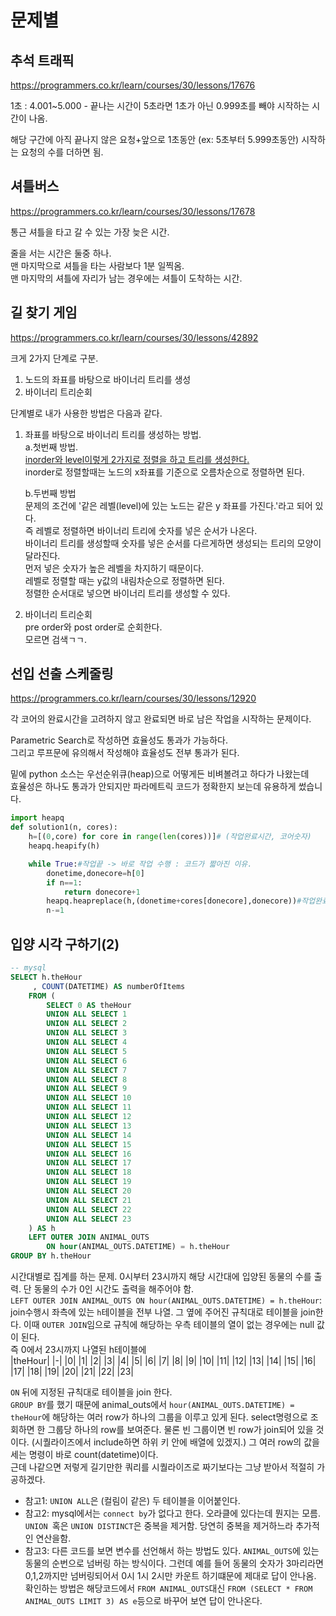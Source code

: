 # 문제별
## 추석 트래픽
https://programmers.co.kr/learn/courses/30/lessons/17676  

1초 : 4.001~5.000 - 끝나는 시간이 5초라면 1초가 아닌 0.999초를 빼야 시작하는 시간이 나옴.  

해당 구간에 아직 끝나지 않은 요청+앞으로 1초동안 (ex: 5초부터 5.999초동안) 시작하는 요청의 수를 더하면 됨.  

## 셔틀버스  
https://programmers.co.kr/learn/courses/30/lessons/17678  

통근 셔틀을 타고 갈 수 있는 가장 늦은 시간.  

줄을 서는 시간은 둘중 하나.  
맨 마지막으로 셔틀을 타는 사람보다 1분 일찍옴.  
맨 마지막의 셔틀에 자리가 남는 경우에는 셔틀이 도착하는 시간.  

## 길 찾기 게임  
https://programmers.co.kr/learn/courses/30/lessons/42892  

크게 2가지 단계로 구분.  
1. 노드의 좌표를 바탕으로 바이너리 트리를 생성  
2. 바이너리 트리순회  

단계별로 내가 사용한 방법은 다음과 같다.  
1. 좌표를 바탕으로 바이너리 트리를 생성하는 방법.  
    a.첫번째 방법.  
    [inorder와 level이렇게 2가지로 정렬을 하고 트리를 생성한다.](https://www.geeksforgeeks.org/construct-tree-inorder-level-order-traversals-set-2/)      
    inorder로 정렬할때는 노드의 x좌표를 기준으로 오름차순으로 정렬하면 된다.  

    b.두번째 방법  
    문제의 조건에 '같은 레벨(level)에 있는 노드는 같은 y 좌표를 가진다.'라고 되어 있다.  
    즉 레벨로 정렬하면 바이너리 트리에 숫자를 넣은 순서가 나온다.  
    바이너리 트리를 생성할때 숫자를 넣은 순서를 다르게하면 생성되는 트리의 모양이 달라진다.  
    먼저 넣은 숫자가 높은 레벨을 차지하기 때문이다.  
    레벨로 정렬할 때는 y값의 내림차순으로 정렬하면 된다.  
    정렬한 순서대로 넣으면 바이너리 트리를 생성할 수 있다.  
    
2. 바이너리 트리순회  
pre order와 post order로 순회한다.  
모르면 검색ㄱㄱ.  

## 선입 선출 스케줄링
https://programmers.co.kr/learn/courses/30/lessons/12920  

각 코어의 완료시간을 고려하지 않고 완료되면 바로 남은 작업을 시작하는 문제이다.  

Parametric Search로 작성하면 효율성도 통과가 가능하다.  
그리고 루프문에 유의해서 작성해야 효율성도 전부 통과가 된다.  

밑에 python 소스는 우선순위큐(heap)으로 어떻게든 비벼볼려고 하다가 나왔는데  
효율성은 하나도 통과가 안되지만 파라메트릭 코드가 정확한지 보는데 유용하게 썼습니다.  
```py
import heapq
def solution1(n, cores):
    h=[(0,core) for core in range(len(cores))]# (작업완료시간, 코어숫자)
    heapq.heapify(h)

    while True:#작업끝 -> 바로 작업 수행 : 코드가 짧아진 이유.
        donetime,donecore=h[0]
        if n==1:
            return donecore+1
        heapq.heapreplace(h,(donetime+cores[donecore],donecore))#작업완료시간과 코어순서로 정렬됨.
        n-=1
```

## 입양 시각 구하기(2)
```sql
-- mysql
SELECT h.theHour
     , COUNT(DATETIME) AS numberOfItems
    FROM (
        SELECT 0 AS theHour
        UNION ALL SELECT 1
        UNION ALL SELECT 2
        UNION ALL SELECT 3
        UNION ALL SELECT 4
        UNION ALL SELECT 5
        UNION ALL SELECT 6
        UNION ALL SELECT 7
        UNION ALL SELECT 8
        UNION ALL SELECT 9
        UNION ALL SELECT 10
        UNION ALL SELECT 11
        UNION ALL SELECT 12
        UNION ALL SELECT 13
        UNION ALL SELECT 14
        UNION ALL SELECT 15
        UNION ALL SELECT 16
        UNION ALL SELECT 17
        UNION ALL SELECT 18
        UNION ALL SELECT 19
        UNION ALL SELECT 20
        UNION ALL SELECT 21
        UNION ALL SELECT 22
        UNION ALL SELECT 23
    ) AS h
    LEFT OUTER JOIN ANIMAL_OUTS 
        ON hour(ANIMAL_OUTS.DATETIME) = h.theHour
GROUP BY h.theHour
```
시간대별로 집계를 하는 문제. 0시부터 23시까지 해당 시간대에 입양된 동물의 수를 출력. 단 동물의 수가 0인 시간도 출력을 해주어야 함.  
`LEFT OUTER JOIN ANIMAL_OUTS ON hour(ANIMAL_OUTS.DATETIME) = h.theHour`: join수행시 좌측에 있는 `h`테이블을 전부 나열. 그 옆에 주어진 규칙대로 테이블을 join한다. 이때 `OUTER JOIN`임으로 규칙에 해당하는 우측 테이블의 열이 없는 경우에는 null 값이 된다.  
즉 0에서 23시까지 나열된 h테이블에  
|theHour|
|-|
|0|
|1|
|2|
|3|
|4|
|5|
|6|
|7|
|8|
|9|
|10|
|11|
|12|
|13|
|14|
|15|
|16|
|17|
|18|
|19|
|20|
|21|
|22|
|23|

`ON` 뒤에 지정된 규칙대로 테이블을 join 한다.  
`GROUP BY`를 했기 때문에 animal_outs에서 `hour(ANIMAL_OUTS.DATETIME) = theHour`에 해당하는 여러 row가 하나의 그룹을 이루고 있게 된다. select명령으로 조회하면 한 그룹당 하나의 row를 보여준다. 물론 빈 그룹이면 빈 row가 join되어 있을 것이다. (시퀄라이즈에서 include하면 하위 키 안에 배열에 있겠지.) 그 여러 row의 값을 세는 명령이 바로 count(datetime)이다.  
근데 나같으면 저렇게 길기만한 쿼리를 시퀄라이즈로 짜기보다는 그냥 받아서 적절히 가공하겠다.  

- 참고1: `UNION ALL`은 (컬림이 같은) 두 테이블을 이어붙인다.  
- 참고2: mysql에서는 `connect by`가 없다고 한다. 오라클에 있다는데 뭔지는 모름. `UNION `혹은 `UNION DISTINCT`은 중복을 제거함. 당연히 중복을 제거하느라 추가적인 연산을함.  
- 참고3: 다른 코드를 보면 변수를 선언해서 하는 방법도 있다. `ANIMAL_OUTS`에 있는 동물의 순번으로 넘버링 하는 방식이다. 그런데 예를 들어 동물의 숫자가 3마리라면 0,1,2까지만 넘버링되어서 0시 1시 2시만 카운트 하기떄문에 제대로 답이 안나옴. 확인하는 방법은 해당코드에서 `FROM ANIMAL_OUTS`대신 `FROM (SELECT * FROM ANIMAL_OUTS LIMIT 3) AS e`등으로 바꾸어 보연 답이 안나온다.  
